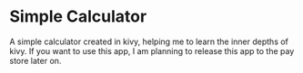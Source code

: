 # Simple Calculator
A simple calculator created in kivy, helping me to learn the inner depths of kivy. If you want to use this app, I am planning to release this app to the pay store later on.

